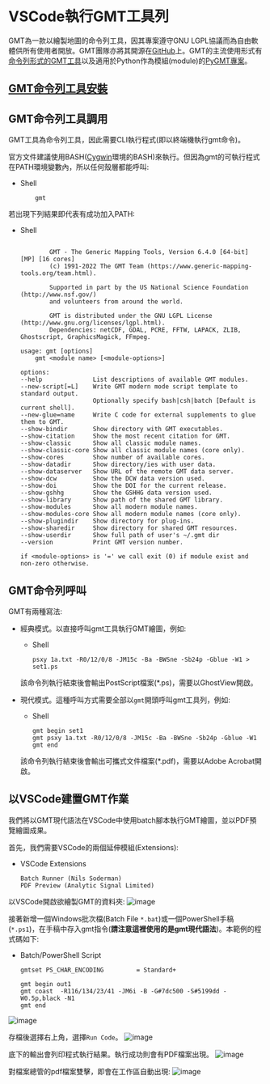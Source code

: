 # VSCode執行GMT工具列 
GMT為一款以繪製地圖的命令列工具，因其專案遵守GNU LGPL協議而為自由軟體供所有使用者開放。GMT團隊亦將其開源在[GitHub](https://github.com/GenericMappingTools/gmt)上。GMT的主流使用形式有[命令列形式的GMT工具](https://github.com/GenericMappingTools/gmt)以及適用於Python作為模組(module)的[PyGMT專案](https://github.com/GenericMappingTools/pygmt)。

## [GMT命令列工具安裝](https://github.com/TaiXeflar/VSCode-Dev-Setup/blob/main/Let's%20Do%20Setup/vscode_Setup(5)_GMT.md)

## GMT命令列工具調用
GMT工具為命令列工具，因此需要CLI執行程式(即以終端機執行gmt命令)。

官方文件建議使用BASH([Cygwin](https://github.com/TaiXeflar/VSCode-Dev-Setup/blob/main/Let's%20Do%20Setup/vscode_Setup(4)_Cygwin.md)環境的BASH)來執行。但因為gmt的可執行程式在PATH環境變數內，所以任何殼層都能呼叫:
 - Shell
    ```
        gmt
    ```

若出現下列結果即代表有成功加入PATH:
 - Shell
    ```

            GMT - The Generic Mapping Tools, Version 6.4.0 [64-bit] [MP] [16 cores]
            (c) 1991-2022 The GMT Team (https://www.generic-mapping-tools.org/team.html).

            Supported in part by the US National Science Foundation (http://www.nsf.gov/)
            and volunteers from around the world.

            GMT is distributed under the GNU LGPL License (http://www.gnu.org/licenses/lgpl.html).
            Dependencies: netCDF, GDAL, PCRE, FFTW, LAPACK, ZLIB, Ghostscript, GraphicsMagick, FFmpeg.

    usage: gmt [options]
        gmt <module name> [<module-options>]

    options:
    --help              List descriptions of available GMT modules.
    --new-script[=L]    Write GMT modern mode script template to standard output.
                        Optionally specify bash|csh|batch [Default is current shell].
    --new-glue=name     Write C code for external supplements to glue them to GMT.
    --show-bindir       Show directory with GMT executables.
    --show-citation     Show the most recent citation for GMT.
    --show-classic      Show all classic module names.
    --show-classic-core Show all classic module names (core only).
    --show-cores        Show number of available cores.
    --show-datadir      Show directory/ies with user data.
    --show-dataserver   Show URL of the remote GMT data server.
    --show-dcw          Show the DCW data version used.
    --show-doi          Show the DOI for the current release.
    --show-gshhg        Show the GSHHG data version used.
    --show-library      Show path of the shared GMT library.
    --show-modules      Show all modern module names.
    --show-modules-core Show all modern module names (core only).
    --show-plugindir    Show directory for plug-ins.
    --show-sharedir     Show directory for shared GMT resources.
    --show-userdir      Show full path of user's ~/.gmt dir
    --version           Print GMT version number.

    if <module-options> is '=' we call exit (0) if module exist and non-zero otherwise.
    ```

## GMT命令列呼叫

GMT有兩種寫法:

 - 經典模式。以直接呼叫gmt工具執行GMT繪圖，例如:
     - Shell
        ```
        psxy 1a.txt -R0/12/0/8 -JM15c -Ba -BWSne -Sb24p -Gblue -W1 > set1.ps
        ```
    該命令列執行結束後會輸出PostScript檔案(\*.ps)，需要以GhostView開啟。

 - 現代模式。這種呼叫方式需要全部以`gmt`開頭呼叫gmt工具列，例如:
     - Shell
        ```
        gmt begin set1
        gmt psxy 1a.txt -R0/12/0/8 -JM15c -Ba -BWSne -Sb24p -Gblue -W1
        gmt end
        ```
        
    該命令列執行結束後會輸出可攜式文件檔案(\*.pdf)，需要以Adobe Acrobat開啟。

## 以VSCode建置GMT作業

我們將以GMT現代語法在VSCode中使用batch腳本執行GMT繪圖，並以PDF預覽繪圖成果。

首先，我們需要VSCode的兩個延伸模組(Extensions):
 - VSCode Extensions
     ```
     Batch Runner (Nils Soderman)
     PDF Preview (Analytic Signal Limited)
     ```

以VSCode開啟欲繪製GMT的資料夾:
![image](https://github.com/TaiXeflar/vscode_build_sample_repos/blob/main/Markdown%20Image/vscode_gmt_ex1.png)

接著新增一個Windows批次檔(Batch File `*.bat`)或一個PowerShell手稿(`*.ps1`)，在手稿中存入gmt指令(**請注意這裡使用的是gmt現代語法**)。本範例的程式碼如下:
 - Batch/PowerShell Script
     ```
     gmtset PS_CHAR_ENCODING         = Standard+

     gmt begin out1
     gmt coast  -R116/134/23/41 -JM6i -B -G#7dc500 -S#5199dd -W0.5p,black -N1	   
     gmt end 
     ```
![image](https://github.com/TaiXeflar/vscode_build_sample_repos/blob/main/Markdown%20Image/vscode_gmt_ex2.png)


存檔後選擇右上角，選擇`Run Code`。
![image](https://github.com/TaiXeflar/vscode_build_sample_repos/blob/main/Markdown%20Image/vscode_gmt_ex3.png)

底下的輸出會列印程式執行結果。執行成功則會有PDF檔案出現。
![image](https://github.com/TaiXeflar/vscode_build_sample_repos/blob/main/Markdown%20Image/vscode_gmt_ex4.png)

對檔案總管的pdf檔案雙擊，即會在工作區自動出現:
![image](https://github.com/TaiXeflar/vscode_build_sample_repos/blob/main/Markdown%20Image/vscode_gmt_ex5.png)